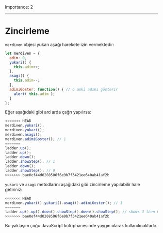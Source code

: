 importance: 2

---

# Zincirleme

`merdiven` objesi yukarı aşağı harekete izin vermektedir:

```js
let merdiven = {
  adim: 0,
  yukari() { 
    this.adim++;
  },
  asagi() { 
    this.adim--;
  },
  adimiGoster: function() { // o anki adımı gösterir
    alert( this.adim );
  }
};
```
Eğer aşağıdaki gibi ard arda çağrı yapılırsa:

```js
<<<<<<< HEAD
merdiven.yukari();
merdiven.yukari();
merdiven.asagi();
merdiven.adimiGoster(); // 1
=======
ladder.up();
ladder.up();
ladder.down();
ladder.showStep(); // 1
ladder.down();
ladder.showStep(); // 0
>>>>>>> bae0ef44d0208506f6e9b7f3421ee640ab41af2b
```

`yukari`  ve `asagi` metodlarını aşağıdaki gibi zincirleme yapılabilir hale getiriniz:

```js
<<<<<<< HEAD
merdiven.yukari().yukari().asagi().adimiGoster(); // 1
=======
ladder.up().up().down().showStep().down().showStep(); // shows 1 then 0
>>>>>>> bae0ef44d0208506f6e9b7f3421ee640ab41af2b
```

Bu yaklaşım çoğu JavaScript kütüphanesinde yaygın olarak kullanılmaktadır.
